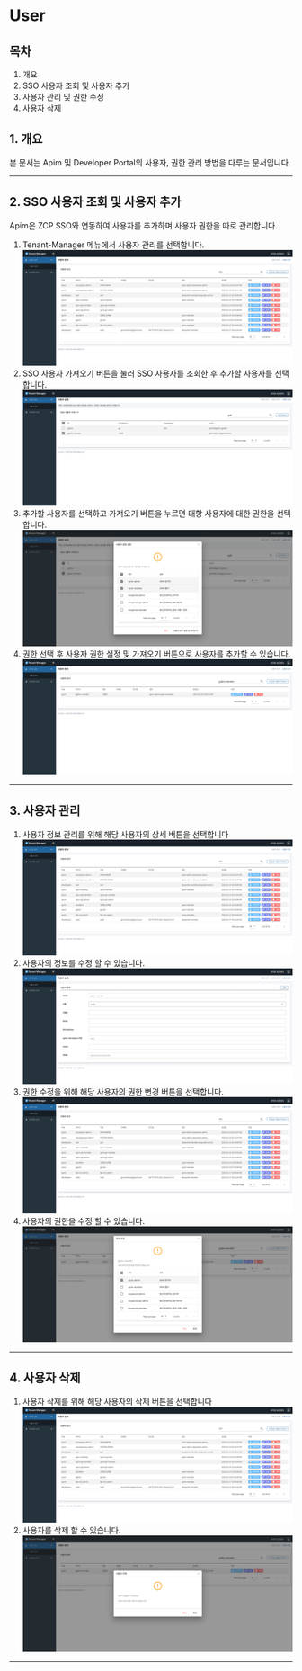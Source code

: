 # User

##  목차

1. 개요
2. SSO 사용자 조회 및 사용자 추가
3. 사용자 관리 및 권한 수정
5. 사용자 삭제

## 1. 개요
본 문서는 Apim 및 Developer Portal의 사용자, 권한 관리 방법을 다루는 문서입니다.

---
## 2. SSO 사용자 조회 및 사용자 추가
Apim은 ZCP SSO와 연동하여 사용자를 추가하며 사용자 권한을 따로 관리합니다. 
1. Tenant-Manager 메뉴에서 사용자 관리를 선택합니다.
![user main](./img/user1.png)
2. SSO 사용자 가져오기 버튼을 눌러 SSO 사용자를 조회한 후 추가할 사용자를 선택합니다.
![user main](./img/user3.png)
3. 추가할 사용자를 선택하고 가져오기 버튼을 누르면 대항 사용자에 대한 권한을 선택합니다. 
![user main](./img/user5.png)
4. 권한 선택 후 사용자 권한 설정 및 가져오기 버튼으로 사용자를 추가할 수 있습니다.
![user main](./img/user6.png)

---
## 3. 사용자 관리
1. 사용자 정보 관리를 위해 해당 사용자의 상세 버튼을 선택합니다
![user main](./img/user1.png)
2. 사용자의 정보를 수정 할 수 있습니다.
![user main](./img/user7.png)
3. 권한 수정을 위해 해당 사용자의 권한 변경 버튼을 선택합니다.
![user main](./img/user1.png)
4. 사용자의 권한을 수정 할 수 있습니다.
![user main](./img/user9.png)
---
## 4. 사용자 삭제
1. 사용자 삭제를 위해 해당 사용자의 삭제 버튼을 선택합니다
![user main](./img/user1.png)
2. 사용자를 삭제 할 수 있습니다.
![user main](./img/user8.png)
---
